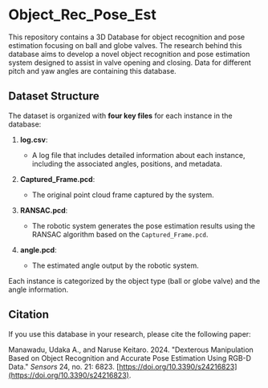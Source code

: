 # Object_Rec_Pose_Est
This repository contains a 3D Database for object recognition and pose estimation focusing on ball and globe valves. The research behind this database aims to develop a novel object recognition and pose estimation system designed to assist in valve opening and closing. Data for different pitch and yaw angles are containing this database.

## Dataset Structure

The dataset is organized with **four key files** for each instance in the database:

1. **log.csv**: 
   - A log file that includes detailed information about each instance, including the associated angles, positions, and metadata.

2. **Captured_Frame.pcd**: 
   - The original point cloud frame captured by the system.

3. **RANSAC.pcd**: 
   - The robotic system generates the pose estimation results using the RANSAC algorithm based on the `Captured_Frame.pcd`.

4. **angle.pcd**: 
   - The estimated angle output by the robotic system.

Each instance is categorized by the object type (ball or globe valve) and the angle information.

## Citation

If you use this database in your research, please cite the following paper:

Manawadu, Udaka A., and Naruse Keitaro. 2024. "Dexterous Manipulation Based on Object Recognition and Accurate Pose Estimation Using RGB-D Data." *Sensors* 24, no. 21: 6823. [https://doi.org/10.3390/s24216823](https://doi.org/10.3390/s24216823).

